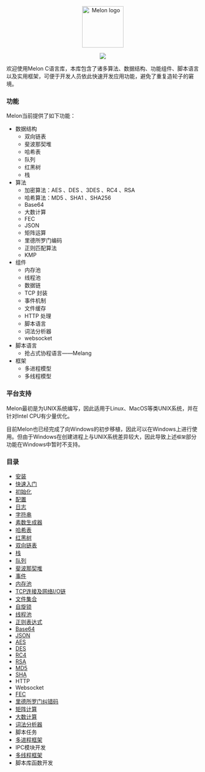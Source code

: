 <p align="center"><img width="108" src="https://github.com/Water-Melon/Melon/blob/master/docs/logo.png?raw=true" alt="Melon logo"></p>
<p align="center"><img src="https://img.shields.io/github/license/Water-Melon/Melang" /></p>



欢迎使用Melon C语言库，本库包含了诸多算法、数据结构、功能组件、脚本语言以及实用框架，可便于开发人员依此快速开发应用功能，避免了重复造轮子的窘境。


### 功能

Melon当前提供了如下功能：

- 数据结构
  - 双向链表
  - 斐波那契堆
  - 哈希表
  - 队列
  - 红黑树
  - 栈
- 算法
  - 加密算法：AES 、DES 、3DES 、RC4 、RSA
  - 哈希算法：MD5 、SHA1 、SHA256
  - Base64
  - 大数计算
  - FEC
  - JSON
  - 矩阵运算
  - 里德所罗门编码
  - 正则匹配算法
  - KMP
- 组件
  - 内存池
  - 线程池
  - 数据链
  - TCP 封装
  - 事件机制
  - 文件缓存
  - HTTP 处理
  - 脚本语言
  - 词法分析器
  - websocket
- 脚本语言
  - 抢占式协程语言——Melang
- 框架
  - 多进程模型
  - 多线程模型



### 平台支持

Melon最初是为UNIX系统编写，因此适用于Linux、MacOS等类UNIX系统，并在针对Intel CPU有少量优化。

目前Melon也已经完成了向Windows的初步移植，因此可以在Windows上进行使用。但由于Windows在创建进程上与UNIX系统差异较大，因此导致上述`框架`部分功能在Windows中暂时不支持。



### 目录

- [安装](https://water-melon.github.io/Melon/install.html)
- [快速入门](https://water-melon.github.io/Melon/quickstart.html)
- [初始化](https://water-melon.github.io/Melon/core_init.html)
- [配置](https://water-melon.github.io/Melon/conf.html)
- [日志](https://water-melon.github.io/Melon/log.html)
- [字符串](https://water-melon.github.io/Melon/string.html)
- [素数生成器](https://water-melon.github.io/Melon/prime.html)
- [哈希表](https://water-melon.github.io/Melon/hash.html)
- [红黑树](https://water-melon.github.io/Melon/rbtree.html)
- [双向链表](https://water-melon.github.io/Melon/double_linked_list.html)
- [栈](https://water-melon.github.io/Melon/stack.html)
- [队列](https://water-melon.github.io/Melon/queue.html)
- [斐波那契堆](https://water-melon.github.io/Melon/fheap.html)
- [事件](https://water-melon.github.io/Melon/event.html)
- [内存池](https://water-melon.github.io/Melon/mpool.html)
- [TCP连接及网络I/O链](https://water-melon.github.io/Melon/tcp_io.html)
- [文件集合](https://water-melon.github.io/Melon/file.html)
- [自旋锁](https://water-melon.github.io/Melon/spinlock.html)
- [线程池](https://water-melon.github.io/Melon/threadpool.html)
- [正则表达式](https://water-melon.github.io/Melon/regex.html)
- [Base64](https://water-melon.github.io/Melon/base64.html)
- [JSON](https://water-melon.github.io/Melon/json.html)
- [AES](https://water-melon.github.io/Melon/aes.html)
- [DES](https://water-melon.github.io/Melon/des.html)
- [RC4](https://water-melon.github.io/Melon/rc4.html)
- [RSA](https://water-melon.github.io/Melon/rsa.html)
- [MD5](https://water-melon.github.io/Melon/md5.html)
- [SHA](https://water-melon.github.io/Melon/sha.html)
- HTTP
- Websocket
- [FEC](https://water-melon.github.io/Melon/fec.html)
- [里德所罗门纠错码](https://water-melon.github.io/Melon/reedsolomon.html)
- [矩阵计算](https://water-melon.github.io/Melon/matrix.html)
- [大数计算](https://water-melon.github.io/Melon/bignum.html)
- [词法分析器](https://water-melon.github.io/Melon/lex.html)
- 脚本任务
- [多进程框架](https://water-melon.github.io/Melon/multithread.html)
- IPC模块开发
- [多线程框架](https://water-melon.github.io/Melon/multiprocess.html)
- 脚本库函数开发
